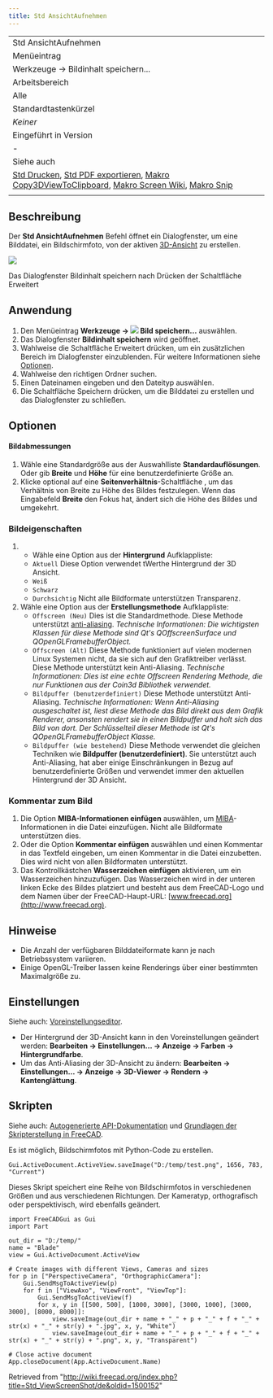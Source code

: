 ```yaml
---
title: Std AnsichtAufnehmen
---
```


|                                                                                                                                                                                                                                                                                                                    |
| ------------------------------------------------------------------------------------------------------------------------------------------------------------------------------------------------------------------------------------------------------------------------------------------------------------------ |
| Std AnsichtAufnehmen                                                                                                                                                                                                                                                                                               |
| Menüeintrag                                                                                                                                                                                                                                                                                                        |
| Werkzeuge → Bildinhalt speichern...                                                                                                                                                                                                                                                                                |
| Arbeitsbereich                                                                                                                                                                                                                                                                                                     |
| Alle                                                                                                                                                                                                                                                                                                               |
| Standardtastenkürzel                                                                                                                                                                                                                                                                                               |
| _Keiner_                                                                                                                                                                                                                                                                                                           |
| Eingeführt in Version                                                                                                                                                                                                                                                                                              |
| -                                                                                                                                                                                                                                                                                                                  |
| Siehe auch                                                                                                                                                                                                                                                                                                         |
| [Std Drucken](/Std_Print/de "Std Print/de"), [Std PDF exportieren](/Std_PrintPdf/de "Std PrintPdf/de"), [Makro Copy3DViewToClipboard](/Macro_Copy3DViewToClipboard "Macro Copy3DViewToClipboard"), [Makro Screen Wiki](/Macro_Screen_Wiki/de "Macro Screen Wiki/de"), [Makro Snip](/Macro_Snip/de "Macro Snip/de") |
|                                                                                                                                                                                                                                                                                                                    |

## Beschreibung

Der **Std AnsichtAufnehmen** Befehl öffnet ein Dialogfenster, um eine Bilddatei, ein Bildschirmfoto, von der aktiven [3D-Ansicht](/3D_view/de "3D view/de") zu erstellen.

![](/images/Save_picture.png)

Das Dialogfenster Bildinhalt speichern nach Drücken der Schaltfläche Erweitert

## Anwendung

1. Den Menüeintrag **Werkzeuge → ![](/images/Std_ViewScreenShot.svg) Bild speichern...** auswählen.
2. Das Dialogfenster **Bildinhalt speichern** wird geöffnet.
3. Wahlweise die Schaltfläche Erweitert drücken, um ein zusätzlichen Bereich im Dialogfenster einzublenden. Für weitere Informationen siehe [Optionen](#Optionen).
4. Wahlweise den richtigen Ordner suchen.
5. Einen Dateinamen eingeben und den Dateityp auswählen.
6. Die Schaltfläche Speichern drücken, um die Bilddatei zu erstellen und das Dialogfenster zu schließen.

## Optionen

#### Bildabmessungen

1. Wähle eine Standardgröße aus der Auswahlliste **Standardauflösungen**. Oder gib **Breite** und **Höhe** für eine benutzerdefinierte Größe an.
2. Klicke optional auf eine **Seitenverhältnis**-Schaltfläche , um das Verhältnis von Breite zu Höhe des Bildes festzulegen. Wenn das Eingabefeld **Breite** den Fokus hat, ändert sich die Höhe des Bildes und umgekehrt.

### Bildeigenschaften

1. - Wähle eine Option aus der **Hintergrund** Aufklappliste:
   - `Aktuell` Diese Option verwendet tWerthe Hintergrund der 3D Ansicht.
   - `Weiß`
   - `Schwarz`
   - `Durchsichtig` Nicht alle Bildformate unterstützen Transparenz.
2. Wähle eine Option aus der **Erstellungsmethode** Aufklappliste:
   - `Offscreen (Neu)` Dies ist die Standardmethode. Diese Methode unterstützt [anti-aliasing](https://en.wikipedia.org/wiki/Multisample_anti-aliasing). _Technische Informationen: Die wichtigsten Klassen für diese Methode sind Qt's QOffscreenSurface und QOpenGLFramebufferObject._
   - `Offscreen (Alt)` Diese Methode funktioniert auf vielen modernen Linux Systemen nicht, da sie sich auf den Grafiktreiber verlässt. Diese Methode unterstützt kein Anti-Aliasing. _Technische Informationen: Dies ist eine echte Offscreen Rendering Methode, die nur Funktionen aus der Coin3d Bibliothek verwendet._
   - `Bildpuffer (benutzerdefiniert)` Diese Methode unterstützt Anti-Aliasing. _Technische Informationen: Wenn Anti-Aliasing ausgeschaltet ist, liest diese Methode das Bild direkt aus dem Grafik Renderer, ansonsten rendert sie in einen Bildpuffer und holt sich das Bild von dort. Der Schlüsselteil dieser Methode ist Qt's QOpenGLFramebufferObject Klasse._
   - `Bildpuffer (wie bestehend)` Diese Methode verwendet die gleichen Techniken wie **Bildpuffer (benutzerdefiniert)**. Sie unterstützt auch Anti-Aliasing, hat aber einige Einschränkungen in Bezug auf benutzerdefinierte Größen und verwendet immer den aktuellen Hintergrund der 3D Ansicht.

### Kommentar zum Bild

1. Die Option **MIBA-Informationen einfügen** auswählen, um [MIBA](http://juergen-riegel.net/Miba/)-Informationen in die Datei einzufügen. Nicht alle Bildformate unterstützen dies.
2. Oder die Option **Kommentar einfügen** auswählen und einen Kommentar in das Textfeld eingeben, um einen Kommentar in die Datei einzubetten. Dies wird nicht von allen Bildformaten unterstützt.
3. Das Kontrollkästchen **Wasserzeichen einfügen** aktivieren, um ein Wasserzeichen hinzuzufügen. Das Wasserzeichen wird in der unteren linken Ecke des Bildes platziert und besteht aus dem FreeCAD-Logo und dem Namen über der FreeCAD-Haupt-URL: [www.freecad.org](http://www.freecad.org).

## Hinweise

- Die Anzahl der verfügbaren Bilddateiformate kann je nach Betriebssystem variieren.
- Einige OpenGL-Treiber lassen keine Renderings über einer bestimmten Maximalgröße zu.

## Einstellungen

Siehe auch: [Voreinstellungseditor](/Preferences_Editor/de "Preferences Editor/de").

- Der Hintergrund der 3D-Ansicht kann in den Voreinstellungen geändert werden: **Bearbeiten → Einstellungen... → Anzeige → Farben → Hintergrundfarbe**.
- Um das Anti-Aliasing der 3D-Ansicht zu ändern: **Bearbeiten → Einstellungen... → Anzeige → 3D-Viewer → Rendern → Kantenglättung**.

## Skripten

Siehe auch: [Autogenerierte API-Dokumentation](https://freecad.github.io/SourceDoc/) und [Grundlagen der Skripterstellung in FreeCAD](/FreeCAD_Scripting_Basics/de "FreeCAD Scripting Basics/de").

Es ist möglich, Bildschirmfotos mit Python-Code zu erstellen.

```
Gui.ActiveDocument.ActiveView.saveImage("D:/temp/test.png", 1656, 783, "Current")

```

Dieses Skript speichert eine Reihe von Bildschirmfotos in verschiedenen Größen und aus verschiedenen Richtungen. Der Kameratyp, orthografisch oder perspektivisch, wird ebenfalls geändert.

```
import FreeCADGui as Gui
import Part

out_dir = "D:/temp/"
name = "Blade"
view = Gui.ActiveDocument.ActiveView

# Create images with different Views, Cameras and sizes
for p in ["PerspectiveCamera", "OrthographicCamera"]:
    Gui.SendMsgToActiveView(p)
    for f in ["ViewAxo", "ViewFront", "ViewTop"]:
        Gui.SendMsgToActiveView(f)
        for x, y in [[500, 500], [1000, 3000], [3000, 1000], [3000, 3000], [8000, 8000]]:
            view.saveImage(out_dir + name + "_" + p + "_" + f + "_" + str(x) + "_" + str(y) + ".jpg", x, y, "White")
            view.saveImage(out_dir + name + "_" + p + "_" + f + "_" + str(x) + "_" + str(y) + ".png", x, y, "Transparent")

# Close active document
App.closeDocument(App.ActiveDocument.Name)

```

Retrieved from "<http://wiki.freecad.org/index.php?title=Std_ViewScreenShot/de&oldid=1500152>"
